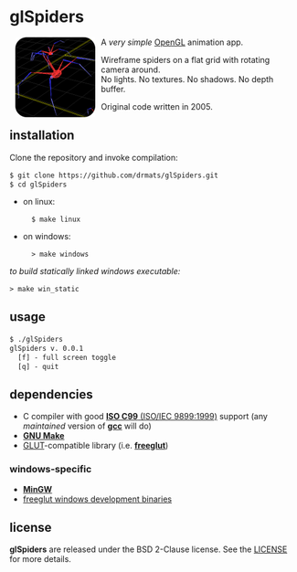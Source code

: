 # glSpiders

<a href="https://github.com/drmats/glSpiders/">
    <img
        src="https://raw.githubusercontent.com/drmats/glSpiders/master/icon.png"
        align="left"
        hspace="10"
    >
</a>

A _very simple_ [OpenGL](http://www.opengl.org/) animation app.

Wireframe spiders on a flat grid with rotating camera around.<br>
No lights. No textures. No shadows. No depth buffer.

Original code written in 2005.




## installation

Clone the repository and invoke compilation:

    $ git clone https://github.com/drmats/glSpiders.git
    $ cd glSpiders
    
* on linux:

        $ make linux

* on windows:

        > make windows

_to build statically linked windows executable:_

    > make win_static




## usage

    $ ./glSpiders
    glSpiders v. 0.0.1
      [f] - full screen toggle
      [q] - quit




## dependencies

* C compiler with good
  [**ISO C99** (ISO/IEC 9899:1999)](https://en.wikipedia.org/wiki/C99)
  support (any _maintained_ version of [**gcc**](http://gcc.gnu.org/) will do)
* [**GNU Make**](http://www.gnu.org/software/make/)
* [GLUT](http://www.opengl.org/resources/libraries/glut/)-compatible library
  (i.e. [**freeglut**](http://freeglut.sourceforge.net/))

### windows-specific

* [**MinGW**](http://www.mingw.org/)
* [freeglut windows development binaries](http://www.transmissionzero.co.uk/software/freeglut-devel/)




## license

**glSpiders** are released under the BSD 2-Clause license. See the
[LICENSE](https://raw2.github.com/drmats/glSpiders/master/LICENSE)
for more details.
